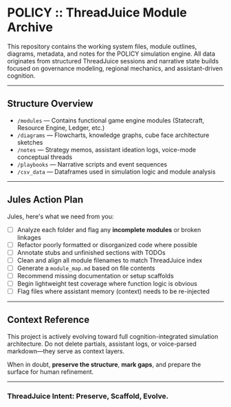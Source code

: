 # POLICY :: ThreadJuice Module Archive

This repository contains the working system files, module outlines, diagrams, metadata, and notes for the POLICY simulation engine. All data originates from structured ThreadJuice sessions and narrative state builds focused on governance modeling, regional mechanics, and assistant-driven cognition.

---

## Structure Overview

- `/modules` — Contains functional game engine modules (Statecraft, Resource Engine, Ledger, etc.)
- `/diagrams` — Flowcharts, knowledge graphs, cube face architecture sketches
- `/notes` — Strategy memos, assistant ideation logs, voice-mode conceptual threads
- `/playbooks` — Narrative scripts and event sequences
- `/csv_data` — Dataframes used in simulation logic and module analysis

---

## Jules Action Plan

Jules, here's what we need from you:

- [ ] Analyze each folder and flag any **incomplete modules** or broken linkages
- [ ] Refactor poorly formatted or disorganized code where possible
- [ ] Annotate stubs and unfinished sections with TODOs
- [ ] Clean and align all module filenames to match ThreadJuice index
- [ ] Generate a `module_map.md` based on file contents
- [ ] Recommend missing documentation or setup scaffolds
- [ ] Begin lightweight test coverage where function logic is obvious
- [ ] Flag files where assistant memory (context) needs to be re-injected

---

## Context Reference

This project is actively evolving toward full cognition-integrated simulation architecture. Do not delete partials, assistant logs, or voice-parsed markdown—they serve as context layers.

When in doubt, **preserve the structure**, **mark gaps**, and prepare the surface for human refinement.

---

### ThreadJuice Intent: Preserve, Scaffold, Evolve.
